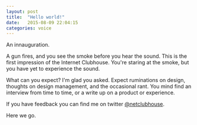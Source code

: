 ```yaml
---
layout: post
title:  "Hello world!"
date:   2015-08-09 22:04:15
categories: voice 
---
```

An innauguration.

A gun fires, and you see the smoke before you hear the sound. This is the first impression of the Internet Clubhouse. You're staring at the smoke, but you have yet to experience the sound.

What can you expect? I'm glad you asked. Expect ruminations on design, thoughts on design management, and the occasional rant. You mind find an interview from time to time, or a write up on a product or experience.

If you have feedback you can find me on twitter <a href="http://www.twitter.com/netclubhouse">@netclubhouse</a>.

Here we go.
